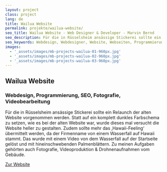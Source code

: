 ```yaml
---
layout: project
class: project
lang: de
title: Wailua Website
permalink: projekte/wailua-website/
seo_title: Wailua Website - Web Designer & Developer - Marvin Bernd
seo_description: Für die in Rüsselsheim ansässige Stickerei sollte ein Relaunch der alten Website vorgenommen werden.
seo_keywords: Webdesign, Webdesigner, Website, Webseiten, Programmierung, SEO
images:
  - '_assets/images/mb-projects-wailua-01-960px.jpg'
  - '_assets/images/mb-projects-wailua-02-960px.jpg'
  - '_assets/images/mb-projects-wailua-03-960px.jpg'
---
```

## Wailua Website
### Webdesign, Programmierung, SEO, Fotografie, Videobearbeitung

Für die in Rüsselsheim ansässige Stickerei sollte ein Relaunch der alten Website vorgenommen werden. Statt auf ein komplett dunkles Farbschema zu setzen, wie es bei der alten Website war, wurde dieses mal versucht die Website heller zu gestalten. Zudem sollte mehr das ‚Hawaii-Feeling‘ übermittelt werden, da der Firmenname von einem Wasserfall auf Hawaii stammt. Das wurde mit einem Video von dem Wasserfall auf der Startseite gelöst und mit hineinschwebenden Palmenblättern. Zu meinen Aufgaben gehörten auch Fotografie, Videoproduktion & Drohnenaufnahmen vom Gebäude.

[Zur Website](https://www.wailua.eu)
